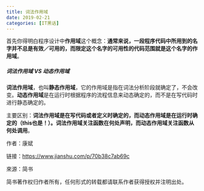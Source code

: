 ```yaml
---
title: 词法作用域
date: 2019-02-21
categories: [IT黑话]
---
```




首先你得明白程序设计中**作用域**这个概念：**通常来说，一段程序代码中所用到的名字并不总是有效／可用的，而限定这个名字的可用性的代码范围就是这个名字的作用域**。

##### 词法作用域 VS 动态作用域

**词法作用域**，也叫**静态作用域**，它的作用域是指在词法分析阶段就确定了，不会改变。**动态作用域**是在运行时根据程序的流程信息来动态确定的，而不是在写代码时进行静态确定的。

主要区别：**词法作用域是在写代码或者定义时确定的，而动态作用域是在运行时确定的（this也是！）。词法作用域关注函数在何处声明，而动态作用域关注函数从何处调用**。

作者：康斌

链接：https://www.jianshu.com/p/70b38c7ab69c

來源：简书

简书著作权归作者所有，任何形式的转载都请联系作者获得授权并注明出处。